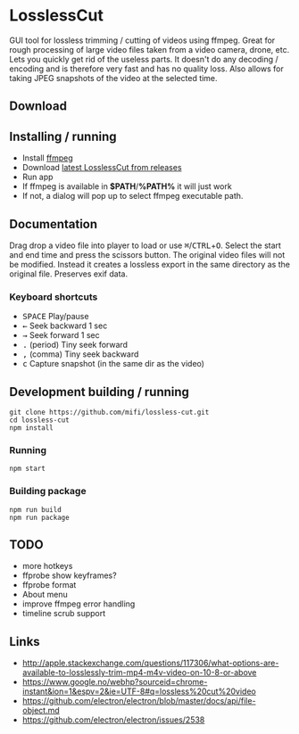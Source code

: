 # LosslessCut
GUI tool for lossless trimming / cutting of videos using ffmpeg. Great for rough processing of large video files taken from a video camera, drone, etc. Lets you quickly get rid of the useless parts. It doesn't do any decoding / encoding and is therefore very fast and has no quality loss. Also allows for taking JPEG snapshots of the video at the selected time.

## Download


## Installing / running

- Install [ffmpeg](https://www.ffmpeg.org/download.html)
- Download [latest LosslessCut from releases](https://github.com/mifi/lossless-cut/releases)
- Run app
- If ffmpeg is available in <b>$PATH</b>/<b>%PATH%</b> it will just work  
- If not, a dialog will pop up to select ffmpeg executable path.

## Documentation

Drag drop a video file into player to load or use <kbd>⌘</kbd>/<kbd>CTRL</kbd>+<kbd>O</kbd>. Select the start and end time and press the scissors button. The original video files will not be modified. Instead it creates a lossless export in the same directory as the original file. Preserves exif data.

### Keyboard shortcuts
- <kbd>SPACE</kbd> Play/pause
- <kbd>←</kbd> Seek backward 1 sec
- <kbd>→</kbd> Seek forward 1 sec
- <kbd>.</kbd> (period) Tiny seek forward
- <kbd>,</kbd> (comma) Tiny seek backward
- <kbd>c</kbd> Capture snapshot (in the same dir as the video)

## Development building / running

```
git clone https://github.com/mifi/lossless-cut.git
cd lossless-cut
npm install
```

### Running
```
npm start
```

### Building package
```
npm run build
npm run package
```

## TODO
- more hotkeys
- ffprobe show keyframes?
- ffprobe format
- About menu
- improve ffmpeg error handling
- timeline scrub support

## Links
- http://apple.stackexchange.com/questions/117306/what-options-are-available-to-losslessly-trim-mp4-m4v-video-on-10-8-or-above
- https://www.google.no/webhp?sourceid=chrome-instant&ion=1&espv=2&ie=UTF-8#q=lossless%20cut%20video
- https://github.com/electron/electron/blob/master/docs/api/file-object.md
- https://github.com/electron/electron/issues/2538
